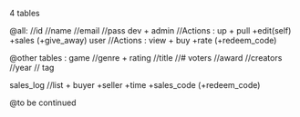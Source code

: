 4 tables

@all:
//id
//name
//email
//pass
dev + admin 
//Actions : up + pull +edit(self) +sales (+give_away)
user
//Actions : view + buy +rate (+redeem_code)

@other tables : 
game
//genre + rating 
//title
//# voters
//award
//creators
//year
// tag

sales_log
//list + buyer +seller +time +sales_code (+redeem_code)

@to be continued
